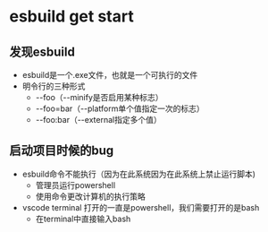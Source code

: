 # esbuild get start

## 发现esbuild
+ esbuild是一个.exe文件，也就是一个可执行的文件
+ 明令行的三种形式
    + --foo（--minify是否启用某种标志）
    + --foo=bar（--platform单个值指定一次的标志）
    + --foo:bar（--external指定多个值）

## 启动项目时候的bug
+ esbuild命令不能执行（因为在此系统因为在此系统上禁止运行脚本)
    + 管理员运行powershell
    + 使用命令更改计算机的执行策略
+ vscode terminal 打开的一直是powershell，我们需要打开的是bash
    + 在terminal中直接输入bash